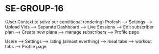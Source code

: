 # SE-GROUP-16

 (User Context to solve our conditional rendering)
Profesh
--> Settings
--> Upload Vids
--> Separate Dashboard
--> Live Sessions
--> Edit subscriber plan
--> Create new plans
--> manage subscribers
--> Profile page

Users
--> Settings
--> rating (almost everthing)
--> meal tabs
--> workout tabs
--> Profile page
